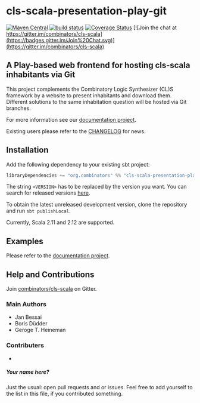 # cls-scala-presentation-play-git
[![Maven Central](https://img.shields.io/maven-central/v/org.combinators/cls-scala-presentation-play-git_2.12.svg)](http://search.maven.org/#search%7Cga%7C1%7Cg%3A%22org.combinators%22%20AND%20%22cls-scala-presentation-play-git%22)
[![build status](https://travis-ci.org/combinators/cls-scala-presentation-play-git.svg?branch=master)](https://travis-ci.org/combinators/cls-scala-presentation-play-git)
[![Coverage Status](https://coveralls.io/repos/github/combinators/cls-scala-presentation-play-git/badge.svg?branch=master)](https://coveralls.io/github/combinators/cls-scala-presentation-play-git?branch=master)
[![Join the chat at https://gitter.im/combinators/cls-scala](https://badges.gitter.im/Join%20Chat.svg)](https://gitter.im/combinators/cls-scala)
## A Play-based web frontend for hosting cls-scala inhabitants via Git

This project complements the Combinatory Logic Synthesizer (CL)S framework by a website to present inhabitants and download them.
Different solutions to the same inhabitation question will be hosted via Git branches.

For more information see our [documentation project](https://combinators.github.io/).

Existing users please refer to the [CHANGELOG](CHANGELOG.md) for news.

## Installation

Add the following dependency to your existing sbt project: 
```scala
libraryDependencies += "org.combinators" %% "cls-scala-presentation-play-git" % "<VERSION>"
```
The string `<VERSION>` has to be replaced by the version you want.
You can search for released versions [here](http://search.maven.org/#search%7Cga%7C1%7Ccls-scala-presentation-play-git).

To obtain the latest unreleased development version, clone the repository and run `sbt publishLocal`.

Currently, Scala 2.11 and 2.12 are supported.

## Examples

Please refer to the [documentation project](https://combinators.github.io/).

## Help and Contributions

Join [combinators/cls-scala](https://gitter.im/combinators/cls-scala) on Gitter.

### Main Authors

- Jan Bessai
- Boris Düdder
- Geroge T. Heineman

### Contributers

-
##### Your name here?
Just the usual: open pull requests and or issues.
Feel free to add yourself to the list in this file, if you contributed something.
